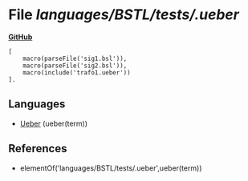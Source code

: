 # File _languages/BSTL/tests/.ueber_
**[GitHub](https://github.com/softlang/yas/blob/master/languages/BSTL/tests/.ueber)**
```
[
    macro(parseFile('sig1.bsl')),
    macro(parseFile('sig2.bsl')),
    macro(include('trafo1.ueber'))
].
```

## Languages
* [Ueber](../languages/Ueber.md) (ueber(term))

## References
* elementOf('languages/BSTL/tests/.ueber',ueber(term))
